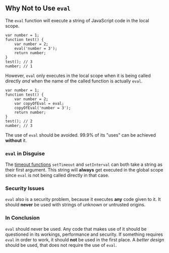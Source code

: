 ## Why Not to Use `eval`

The `eval` function will execute a string of JavaScript code in the local scope.

    var number = 1;
    function test() {
        var number = 2;
        eval('number = 3');
        return number;
    }
    test(); // 3
    number; // 1

However, `eval` only executes in the local scope when it is being called
directly *and* when the name of the called function is actually `eval`.

    var number = 1;
    function test() {
        var number = 2;
        var copyOfEval = eval;
        copyOfEval('number = 3');
        return number;
    }
    test(); // 2
    number; // 3

The use of `eval` should be avoided. 99.9% of its "uses" can be achieved
**without** it.
    
### `eval` in Disguise

The [timeout functions](#other.timeouts) `setTimeout` and `setInterval` can both 
take a string as their first argument. This string will **always** get executed 
in the global scope since `eval` is not being called directly in that case.

### Security Issues

`eval` also is a security problem, because it executes **any** code given to it.
It should **never** be used with strings of unknown or untrusted origins.

### In Conclusion

`eval` should never be used. Any code that makes use of it should be questioned
in its workings, performance and security. If something requires `eval` in
order to work, it should **not** be used in the first place.  A *better design*
should be used, that does not require the use of `eval`.

